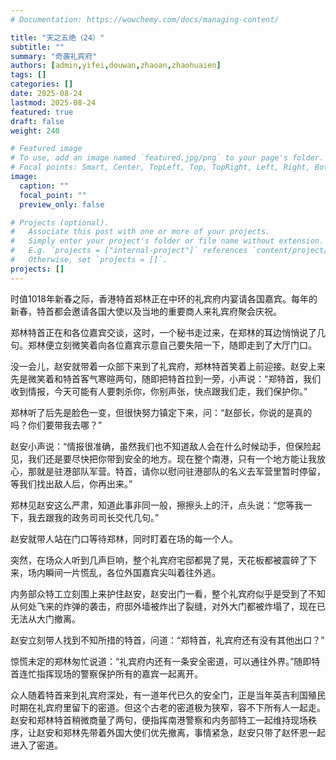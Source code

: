 ```yaml
---
# Documentation: https://wowchemy.com/docs/managing-content/

title: "天之五绝（24）"
subtitle: ""
summary: "奇袭礼宾府"
authors: [admin,yifei,douwan,zhaoan,zhaohuaien]
tags: []
categories: []
date: 2025-08-24
lastmod: 2025-08-24
featured: true
draft: false
weight: 240

# Featured image
# To use, add an image named `featured.jpg/png` to your page's folder.
# Focal points: Smart, Center, TopLeft, Top, TopRight, Left, Right, BottomLeft, Bottom, BottomRight.
image:
  caption: ""
  focal_point: ""
  preview_only: false

# Projects (optional).
#   Associate this post with one or more of your projects.
#   Simply enter your project's folder or file name without extension.
#   E.g. `projects = ["internal-project"]` references `content/project/deep-learning/index.md`.
#   Otherwise, set `projects = []`.
projects: []
---
```


时值1018年新春之际，香港特首郑林正在中环的礼宾府内宴请各国嘉宾。每年的新春，特首都会邀请各国大使以及当地的重要商人来礼宾府聚会庆祝。

郑林特首正在和各位嘉宾交谈，这时，一个秘书走过来，在郑林的耳边悄悄说了几句。郑林便立刻微笑着向各位嘉宾示意自己要失陪一下，随即走到了大厅门口。

没一会儿，赵安就带着一众部下来到了礼宾府，郑林特首笑着上前迎接。赵安上来先是微笑着和特首客气寒暄两句，随即把特首拉到一旁，小声说：“郑特首，我们收到情报，今天可能有人要刺杀你，你别声张，快点跟我们走，我们保护你。”

郑林听了后先是脸色一变，但很快努力镇定下来，问：“赵部长，你说的是真的吗？你们要带我去哪？”

赵安小声说：“情报很准确，虽然我们也不知道敌人会在什么时候动手，但保险起见，我们还是要尽快把你带到安全的地方。现在整个南港，只有一个地方能让我放心，那就是驻港部队军营。特首，请你以慰问驻港部队的名义去军营里暂时停留，等我们找出敌人后，你再出来。”

郑林见赵安这么严肃，知道此事非同一般，擦擦头上的汗，点头说：“您等我一下，我去跟我的政务司司长交代几句。”

赵安就带人站在门口等待郑林，同时盯着在场的每一个人。

突然，在场众人听到几声巨响，整个礼宾府宅邸都晃了晃，天花板都被震碎了下来，场内瞬间一片慌乱，各位外国嘉宾尖叫着往外逃。

内务部众特工立刻围上来护住赵安，赵安出门一看，整个礼宾府似乎是受到了不知从何处飞来的炸弹的袭击，府邸外墙被炸出了裂缝，对外大门都被炸塌了，现在已无法从大门撤离。

赵安立刻带人找到不知所措的特首，问道：“郑特首，礼宾府还有没有其他出口？”

惊慌未定的郑林匆忙说道：“礼宾府内还有一条安全密道，可以通往外界。”随即特首连忙指挥现场的警察保护所有的嘉宾一起离开。

众人随着特首来到礼宾府深处，有一道年代已久的安全门，正是当年英吉利国殖民时期在礼宾府里留下的密道。但这个古老的密道极为狭窄，容不下所有人一起走。赵安和郑林特首稍微商量了两句，便指挥南港警察和内务部特工一起维持现场秩序，让赵安和郑林先带着外国大使们优先撤离，事情紧急，赵安只带了赵怀恩一起进入了密道。